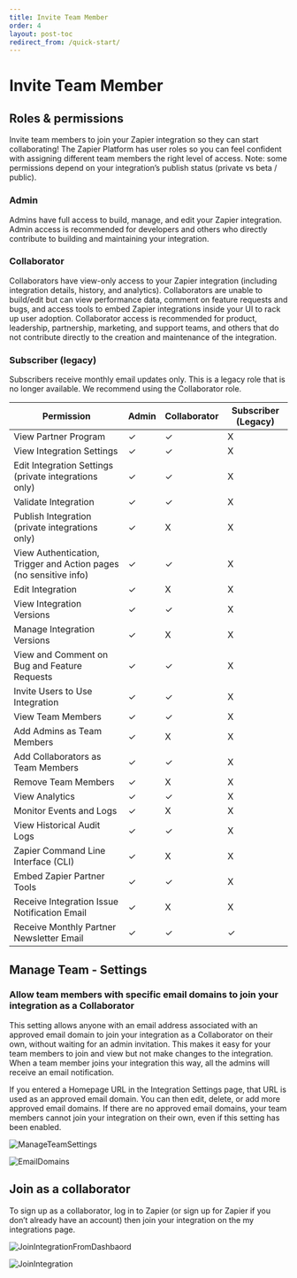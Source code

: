 ```yaml
---
title: Invite Team Member
order: 4
layout: post-toc
redirect_from: /quick-start/
---
```


# Invite Team Member

## Roles & permissions

Invite team members to join your Zapier integration so they can start collaborating! The Zapier Platform has user roles so you can feel confident with assigning different team members the right level of access. Note: some permissions depend on your integration’s publish status (private vs beta / public).

### Admin

Admins have full access to build, manage, and edit your Zapier integration. Admin access is recommended for developers and others who directly contribute to building and maintaining your integration.

### Collaborator

Collaborators have view-only access to your Zapier integration (including integration details, history, and analytics). Collaborators are unable to build/edit but can view performance data, comment on feature requests and bugs, and access tools to embed Zapier integrations inside your UI to rack up user adoption. Collaborator access is recommended for product, leadership, partnership, marketing, and support teams, and others that do not contribute directly to the creation and maintenance of the integration.

### Subscriber (legacy)

Subscribers receive monthly email updates only. This is a legacy role that is no longer available. We recommend using the Collaborator role.

| **Permission**                                                    	| **Admin** 	| **Collaborator** 	| **Subscriber** (Legacy) 	|
|-------------------------------------------------------------------	|-----------	|------------------	|-------------------------	|
| View Partner Program                                              	| ✓         	| ✓                	| X                       	|
| View Integration Settings                                         	| ✓         	| ✓                	| X                       	|
| Edit Integration Settings (private integrations only)             	| ✓         	| ✓                	| X                       	|
| Validate Integration                                              	| ✓         	| ✓                	| X                       	|
| Publish Integration (private integrations only)                   	| ✓         	| X                	| X                       	|
| View Authentication, Trigger and Action pages (no sensitive info) 	| ✓         	| ✓                	| X                       	|
| Edit Integration                                                  	| ✓         	| X                	| X                       	|
| View Integration Versions                                         	| ✓         	| ✓                	| X                       	|
| Manage Integration Versions                                       	| ✓         	| X                	| X                       	|
| View and Comment on Bug and Feature Requests                      	| ✓         	| ✓                	| X                       	|
| Invite Users to Use Integration                                   	| ✓         	| ✓                	| X                       	|
| View Team Members                                                 	| ✓         	| ✓                	| X                       	|
| Add Admins as Team Members                                        	| ✓         	| X                	| X                       	|
| Add Collaborators as Team Members                                 	| ✓         	| ✓                	| X                       	|
| Remove Team Members                                               	| ✓         	| X                	| X                       	|
| View Analytics                                                    	| ✓         	| ✓                	| X                       	|
| Monitor Events and Logs                                           	| ✓         	| X                	| X                       	|
| View Historical Audit Logs                                        	| ✓         	| ✓                	| X                       	|
| Zapier Command Line Interface (CLI)                               	| ✓         	| X                	| X                       	|
| Embed Zapier Partner Tools                                        	| ✓         	| ✓                	| X                       	|
| Receive Integration Issue Notification Email                      	| ✓         	| X                	| X                       	|
| Receive Monthly Partner Newsletter Email                          	| ✓         	| ✓                	| ✓                       	|

## Manage Team - Settings

### Allow team members with specific email domains to join your integration as a Collaborator

This setting allows anyone with an email address associated with an approved email domain to join your integration as a Collaborator on their own, without waiting for an admin invitation. This makes it easy for your team members to join and view but not make changes to the integration. When a team member joins your integration this way, all the admins will receive an email notification.

If you entered a Homepage URL in the Integration Settings page, that URL is used as an approved email domain. You can then edit, delete, or add more approved email domains. If there are no approved email domains, your team members cannot join your integration on their own, even if this setting has been enabled.

![ManageTeamSettings](https://cdn.zappy.app/ba32ec04e4bb8fb6fa98c6f0f6c2c0c2.png)

![EmailDomains](https://cdn.zappy.app/7c423f6e7166c70d4622393859cedb9b.png)

## Join as a collaborator

To sign up as a collaborator, log in to Zapier (or sign up for Zapier if you don’t already have an account) then join your integration on the my integrations page.

![JoinIntegrationFromDashbaord](https://cdn.zappy.app/5a3452ea8e72049a2083aab5dac59069.png)

![JoinIntegration](https://cdn.zappy.app/b47f3a9b672533df505667cf3933a9ee.png)

